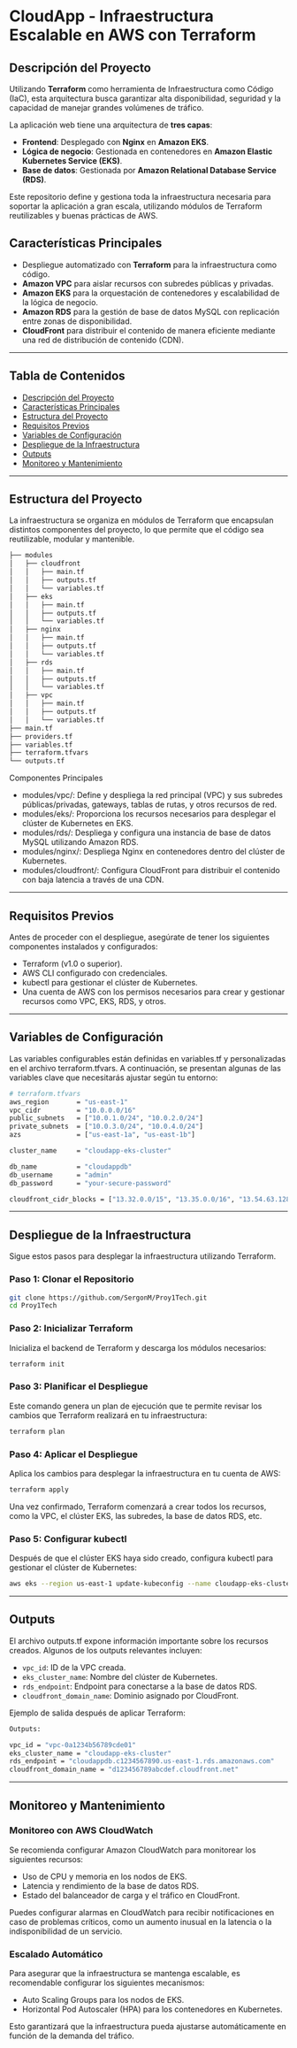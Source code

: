 
# CloudApp - Infraestructura Escalable en AWS con Terraform

## Descripción del Proyecto

Utilizando **Terraform** como herramienta de Infraestructura como Código (IaC), esta arquitectura busca garantizar alta disponibilidad, seguridad y la capacidad de manejar grandes volúmenes de tráfico.

La aplicación web tiene una arquitectura de **tres capas**:
- **Frontend**: Desplegado con **Nginx** en **Amazon EKS**.
- **Lógica de negocio**: Gestionada en contenedores en **Amazon Elastic Kubernetes Service (EKS)**.
- **Base de datos**: Gestionada por **Amazon Relational Database Service (RDS)**.

Este repositorio define y gestiona toda la infraestructura necesaria para soportar la aplicación a gran escala, utilizando módulos de Terraform reutilizables y buenas prácticas de AWS.

## Características Principales

- Despliegue automatizado con **Terraform** para la infraestructura como código.
- **Amazon VPC** para aislar recursos con subredes públicas y privadas.
- **Amazon EKS** para la orquestación de contenedores y escalabilidad de la lógica de negocio.
- **Amazon RDS** para la gestión de base de datos MySQL con replicación entre zonas de disponibilidad.
- **CloudFront** para distribuir el contenido de manera eficiente mediante una red de distribución de contenido (CDN).

---

## Tabla de Contenidos

- [Descripción del Proyecto](#descripción-del-proyecto)
- [Características Principales](#características-principales)
- [Estructura del Proyecto](#estructura-del-proyecto)
- [Requisitos Previos](#requisitos-previos)
- [Variables de Configuración](#variables-de-configuración)
- [Despliegue de la Infraestructura](#despliegue-de-la-infraestructura)
- [Outputs](#outputs)
- [Monitoreo y Mantenimiento](#monitoreo-y-mantenimiento)

---

## Estructura del Proyecto

La infraestructura se organiza en módulos de Terraform que encapsulan distintos componentes del proyecto, lo que permite que el código sea reutilizable, modular y mantenible.

```bash
├── modules
│   ├── cloudfront
│   │   ├── main.tf
│   │   ├── outputs.tf
│   │   └── variables.tf
│   ├── eks
│   │   ├── main.tf
│   │   ├── outputs.tf
│   │   └── variables.tf
│   ├── nginx
│   │   ├── main.tf
│   │   ├── outputs.tf
│   │   └── variables.tf
│   ├── rds
│   │   ├── main.tf
│   │   ├── outputs.tf
│   │   └── variables.tf
│   ├── vpc
│   │   ├── main.tf
│   │   ├── outputs.tf
│   │   └── variables.tf
├── main.tf
├── providers.tf
├── variables.tf
├── terraform.tfvars
└── outputs.tf
```

Componentes Principales

- modules/vpc/: Define y despliega la red principal (VPC) y sus subredes públicas/privadas, gateways, tablas de rutas, y otros recursos de red.
- modules/eks/: Proporciona los recursos necesarios para desplegar el clúster de Kubernetes en EKS.
- modules/rds/: Despliega y configura una instancia de base de datos MySQL utilizando Amazon RDS.
- modules/nginx/: Despliega Nginx en contenedores dentro del clúster de Kubernetes.
- modules/cloudfront/: Configura CloudFront para distribuir el contenido con baja latencia a través de una CDN.

---

## Requisitos Previos

Antes de proceder con el despliegue, asegúrate de tener los siguientes componentes instalados y configurados:

- Terraform (v1.0 o superior).
- AWS CLI configurado con credenciales.
- kubectl para gestionar el clúster de Kubernetes.
- Una cuenta de AWS con los permisos necesarios para crear y gestionar recursos como VPC, EKS, RDS, y otros.

---

## Variables de Configuración

Las variables configurables están definidas en variables.tf y personalizadas en el archivo terraform.tfvars. A continuación, se presentan algunas de las variables clave que necesitarás ajustar según tu entorno:

```bash
# terraform.tfvars
aws_region       = "us-east-1"
vpc_cidr         = "10.0.0.0/16"
public_subnets   = ["10.0.1.0/24", "10.0.2.0/24"]
private_subnets  = ["10.0.3.0/24", "10.0.4.0/24"]
azs              = ["us-east-1a", "us-east-1b"]

cluster_name     = "cloudapp-eks-cluster"

db_name          = "cloudappdb"
db_username      = "admin"
db_password      = "your-secure-password"

cloudfront_cidr_blocks = ["13.32.0.0/15", "13.35.0.0/16", "13.54.63.128/26"]
```
---

## Despliegue de la Infraestructura

Sigue estos pasos para desplegar la infraestructura utilizando Terraform.

### Paso 1: Clonar el Repositorio

```bash
git clone https://github.com/SergonM/Proy1Tech.git
cd Proy1Tech
```

### Paso 2: Inicializar Terraform

Inicializa el backend de Terraform y descarga los módulos necesarios:

```bash
terraform init
```

### Paso 3: Planificar el Despliegue

Este comando genera un plan de ejecución que te permite revisar los cambios que Terraform realizará en tu infraestructura:

```bash
terraform plan
```

### Paso 4: Aplicar el Despliegue

Aplica los cambios para desplegar la infraestructura en tu cuenta de AWS:

```bash
terraform apply
```

Una vez confirmado, Terraform comenzará a crear todos los recursos, como la VPC, el clúster EKS, las subredes, la base de datos RDS, etc.

### Paso 5: Configurar kubectl

Después de que el clúster EKS haya sido creado, configura kubectl para gestionar el clúster de Kubernetes:

```bash
aws eks --region us-east-1 update-kubeconfig --name cloudapp-eks-cluster
```

---

## Outputs

El archivo outputs.tf expone información importante sobre los recursos creados. Algunos de los outputs relevantes incluyen:

- `vpc_id`: ID de la VPC creada.
- `eks_cluster_name`: Nombre del clúster de Kubernetes.
- `rds_endpoint`: Endpoint para conectarse a la base de datos RDS.
- `cloudfront_domain_name`: Dominio asignado por CloudFront.

Ejemplo de salida después de aplicar Terraform:

```bash
Outputs:

vpc_id = "vpc-0a1234b56789cde01"
eks_cluster_name = "cloudapp-eks-cluster"
rds_endpoint = "cloudappdb.c1234567890.us-east-1.rds.amazonaws.com"
cloudfront_domain_name = "d123456789abcdef.cloudfront.net"
```

---

## Monitoreo y Mantenimiento

### Monitoreo con AWS CloudWatch

Se recomienda configurar Amazon CloudWatch para monitorear los siguientes recursos:

- Uso de CPU y memoria en los nodos de EKS.
- Latencia y rendimiento de la base de datos RDS.
- Estado del balanceador de carga y el tráfico en CloudFront.

Puedes configurar alarmas en CloudWatch para recibir notificaciones en caso de problemas críticos, como un aumento inusual en la latencia o la indisponibilidad de un servicio.

### Escalado Automático

Para asegurar que la infraestructura se mantenga escalable, es recomendable configurar los siguientes mecanismos:

- Auto Scaling Groups para los nodos de EKS.
- Horizontal Pod Autoscaler (HPA) para los contenedores en Kubernetes.

Esto garantizará que la infraestructura pueda ajustarse automáticamente en función de la demanda del tráfico.


